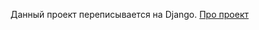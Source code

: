 Данный проект переписывается на Django. <a href='https://habr.com/ru/articles/879238/'>Про проект</a>
